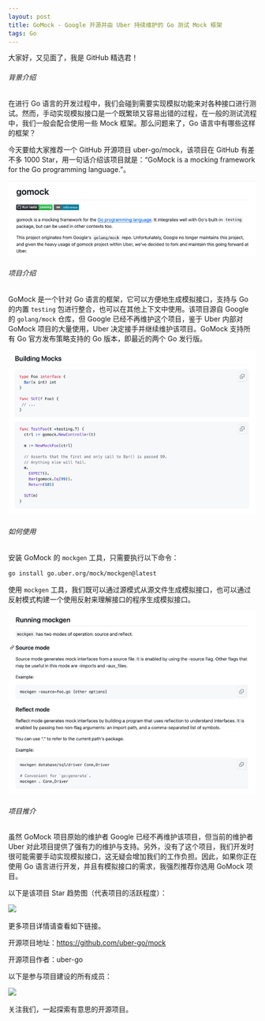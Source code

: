 ```yaml
---
layout: post
title: GoMock - Google 开源并由 Uber 持续维护的 Go 测试 Mock 框架
tags: Go
---
```


大家好，又见面了，我是 GitHub 精选君！

###### 背景介绍

在进行 Go 语言的开发过程中，我们会碰到需要实现模拟功能来对各种接口进行测试。然而，手动实现模拟接口是一个既繁琐又容易出错的过程，在一般的测试流程中，我们一般会配合使用一些 Mock 框架。那么问题来了，Go 语言中有哪些这样的框架？

今天要给大家推荐一个 GitHub 开源项目 uber-go/mock，该项目在 GitHub 有差不多 1000 Star，用一句话介绍该项目就是：“GoMock is a mocking framework for the Go programming language.”。

![](https://raw.githubusercontent.com/ZhuPeng/pic/master/images/compress_image-20231203175626252.png)

###### 项目介绍

GoMock 是一个针对 Go 语言的框架，它可以方便地生成模拟接口，支持与 Go 的内置 `testing` 包进行整合，也可以在其他上下文中使用。该项目源自 Google 的 `golang/mock` 仓库，但 Google 已经不再维护这个项目，鉴于 Uber 内部对 GoMock 项目的大量使用，Uber 决定接手并继续维护该项目。GoMock 支持所有 Go 官方发布策略支持的 Go 版本，即最近的两个 Go 发行版。

![](https://raw.githubusercontent.com/ZhuPeng/pic/master/images/compress_image-20231203175936184.png)

###### 如何使用

安装 GoMock 的 `mockgen` 工具，只需要执行以下命令：

```bash
go install go.uber.org/mock/mockgen@latest
```

使用 `mockgen` 工具，我们既可以通过源模式从源文件生成模拟接口，也可以通过反射模式构建一个使用反射来理解接口的程序生成模拟接口。

![](https://raw.githubusercontent.com/ZhuPeng/pic/master/images/compress_image-20231203175720327.png)

###### 项目推介

虽然 GoMock 项目原始的维护者 Google 已经不再维护该项目，但当前的维护者 Uber 对此项目提供了强有力的维护与支持。另外，没有了这个项目，我们开发时很可能需要手动实现模拟接口，这无疑会增加我们的工作负担。因此，如果你正在使用 Go 语言进行开发，并且有模拟接口的需求，我强烈推荐你选用 GoMock 项目。


以下是该项目 Star 趋势图（代表项目的活跃程度）：

![](https://api.star-history.com/svg?repos=uber-go/mock&type=Timeline)

更多项目详情请查看如下链接。

开源项目地址：https://github.com/uber-go/mock 

开源项目作者：uber-go

以下是参与项目建设的所有成员：

![](https://contrib.rocks/image?repo=uber-go/mock)

关注我们，一起探索有意思的开源项目。


